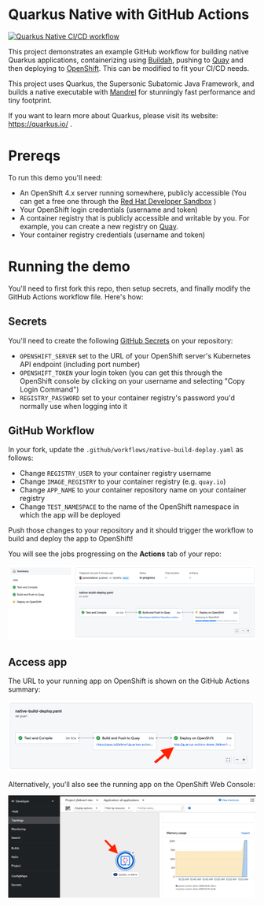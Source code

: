 # Quarkus Native with GitHub Actions

[![Quarkus Native CI/CD workflow](https://github.com/jamesfalkner/quarkus-actions-demo/actions/workflows/native-build-deploy.yaml/badge.svg)](https://github.com/jamesfalkner/quarkus-actions-demo/actions/workflows/native-build-deploy.yaml)

This project demonstrates an example GitHub workflow for building native Quarkus applications, containerizing using [Buildah](https://buildah.io), pushing to [Quay](https://quay.io) and then deploying to [OpenShift](https://openshift.com). This can be modified to fit your CI/CD needs.

This project uses Quarkus, the Supersonic Subatomic Java Framework, and builds a native executable with [Mandrel](https://github.com/graalvm/mandrel) for stunningly fast performance and tiny footprint.

If you want to learn more about Quarkus, please visit its website: https://quarkus.io/ .

# Prereqs

To run this demo you'll need:

- An OpenShift 4.x server running somewhere, publicly accessible (You can get a free one through the [Red Hat Developer Sandbox](https://developers.redhat.com/developer-sandbox) )
- Your OpenShift login credentials (username and token)
- A container registry that is publicly accessible and writable by you. For example, you can create a new registry on [Quay](https://quay.io).
- Your container registry credentials (username and token)


# Running the demo

You'll need to first fork this repo, then setup secrets, and finally modify the GitHub Actions workflow file. Here's how:

## Secrets

You'll need to create the following [GitHub Secrets](https://docs.github.com/en/actions/security-guides/encrypted-secrets) on your repository:

- `OPENSHIFT_SERVER` set to the URL of your OpenShift server's Kubernetes API endpoint (including port number)
- `OPENSHIFT_TOKEN` your login token (you can get this through the OpenShift console by clicking on your username and selecting "Copy Login Command")
- `REGISTRY_PASSWORD` set to your container registry's password you'd normally use when logging into it
  
## GitHub Workflow

In your fork, update the `.github/workflows/native-build-deploy.yaml` as follows:

- Change `REGISTRY_USER` to your container registry username
- Change `IMAGE_REGISTRY` to your container registry (e.g. `quay.io`)
- Change `APP_NAME` to your container repository name on your container registry
- Change `TEST_NAMESPACE` to the name of the OpenShift namespace in which the app will be deployed

Push those changes to your repository and it should trigger the workflow to build and deploy the app to OpenShift!

You will see the jobs progressing on the **Actions** tab of your repo:

![Actions](.img/progress.png)

## Access app

The URL to your running app on OpenShift is shown on the GitHub Actions summary:

![Actions](.img/action-url.png)

Alternatively, you'll also see the running app on the OpenShift Web Console:

![Actions](.img/console.png)

